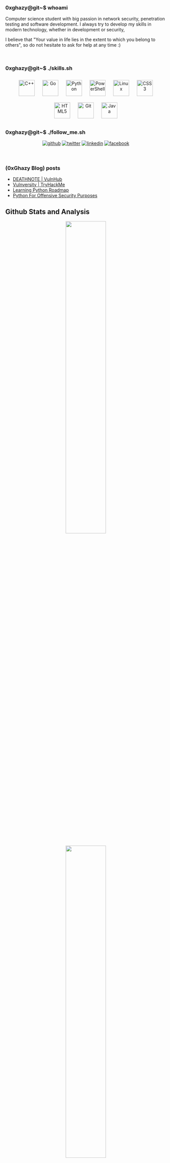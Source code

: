 ### 0xghazy@git~$ whoami

Computer science student with big passion in network security, penetration testing and software development. I always try to develop my skills in modern technology, whether in development or security,

I believe that "Your value in life lies in the extent to which you belong to others", so do not hesitate to ask for help at any time :)

<br>

### 0xghazy@git~$ ./skills.sh

<div align="center">  
    <img style="margin: 10px" src="https://profilinator.rishav.dev/skills-assets/cplusplus-original.svg" alt="C++" height="50" />  
    <img style="margin: 10px" src="https://profilinator.rishav.dev/skills-assets/go-original.svg" alt="Go" height="50" />  
    <img style="margin: 10px" src="https://profilinator.rishav.dev/skills-assets/python-original.svg" alt="Python" height="50" />  
    <img style="margin: 10px" src="https://profilinator.rishav.dev/skills-assets/powershell.png" alt="PowerShell" height="50" />  
    <img style="margin: 10px" src="https://profilinator.rishav.dev/skills-assets/linux-original.svg" alt="Linux" height="50" />  
    <img style="margin: 10px" src="https://profilinator.rishav.dev/skills-assets/css3-original-wordmark.svg" alt="CSS3" height="50" />  
    <img style="margin: 10px" src="https://profilinator.rishav.dev/skills-assets/html5-original-wordmark.svg" alt="HTML5" height="50" />  
    <img style="margin: 10px" src="https://profilinator.rishav.dev/skills-assets/git-scm-icon.svg" alt="Git" height="50" />  
    <img style="margin: 10px" src="https://profilinator.rishav.dev/skills-assets/java-original-wordmark.svg" alt="Java" height="50" />  
</div>  


### 0xghazy@git~$ ./follow_me.sh

<!-- My Accounts Links -->
<p align="center">
<a href="https://github.com/0xGhazy" target="_blank">
<img src=https://img.shields.io/badge/github-%2324292e.svg?&style=for-the-badge&logo=github&logoColor=white alt=github style="margin-bottom: 5px;" /></a>
<a href="https://twitter.com/0xGhazy" target="_blank">
<img src=https://img.shields.io/badge/twitter-%2300acee.svg?&style=for-the-badge&logo=twitter&logoColor=white alt=twitter style="margin-bottom: 5px;" /></a>
<a href="https://linkedin.com/in/0xGhazy" target="_blank">
<img src=https://img.shields.io/badge/linkedin-%231E77B5.svg?&style=for-the-badge&logo=linkedin&logoColor=white alt=linkedin style="margin-bottom: 5px;" /></a>
<a href="https://www.facebook.com/0xGhazy" target="_blank">
<img src=https://img.shields.io/badge/facebook-%232E87FB.svg?&style=for-the-badge&logo=facebook&logoColor=white alt=facebook style="margin-bottom: 5px;" /></a>
</p><br>


### (0xGhazy Blog) posts
<!-- BLOG-POST-LIST:START -->
- [DEATHNOTE | VulnHub](https://0xghazy.wordpress.com/2022/01/29/deathnote-vulnhub/)
- [Vulnversity | TryHackMe](https://0xghazy.wordpress.com/2021/11/05/tryhackme-vulnversity-writeup/)
- [Learning Python Roadmap](https://0xghazy.wordpress.com/2020/10/15/python-for-general-purpose/)
- [Python For Offensive Security Purposes](https://0xghazy.wordpress.com/2020/10/07/resources-for-python-offensive-programming/)
<!-- BLOG-POST-LIST:END -->


<!-- Tools and Technologies -->

## Github Stats and Analysis
<!-- Github Stats -->
<p align="center">
<img width = "50%" src="https://github-readme-stats.vercel.app/api/top-langs/?username=0xGhazy&show_icons=true&theme=tokyonight" /><br>
<img width = "50%" src="https://github-readme-stats.vercel.app/api?username=0xGhazy&show_icons=true&theme=tokyonight" /><br>
<img width = "50%" src="https://github-readme-streak-stats.herokuapp.com/?user=0xGhazy&theme=tokyonight" /> <br/>
<!-- Followers Counter-->
<a href="https://github.com/0xGhazy?tab=followers">
<img src="https://img.shields.io/github/followers/0xGhazy?label=Followers&logo=GitHub&style=for-the-badge" alt="GitHub badge" />
</a>
<img alt="GitHub watchers" src="https://img.shields.io/github/watchers/0xGhazy/0xGhazy?logo=Github&style=for-the-badge">
<a href="http://twitter.com/0xGhazy">
<img src="https://img.shields.io/twitter/follow/0xGhazy?label=Twitter&logo=twitter&style=for-the-badge" />
</a>
<img alt="YouTube Channel Subscribers" src="https://img.shields.io/youtube/channel/subscribers/UCoDygg4KQMtCi_rpi9V35Pw?logoColor=Hossam%20Hamdy&style=for-the-badge">
</p>
